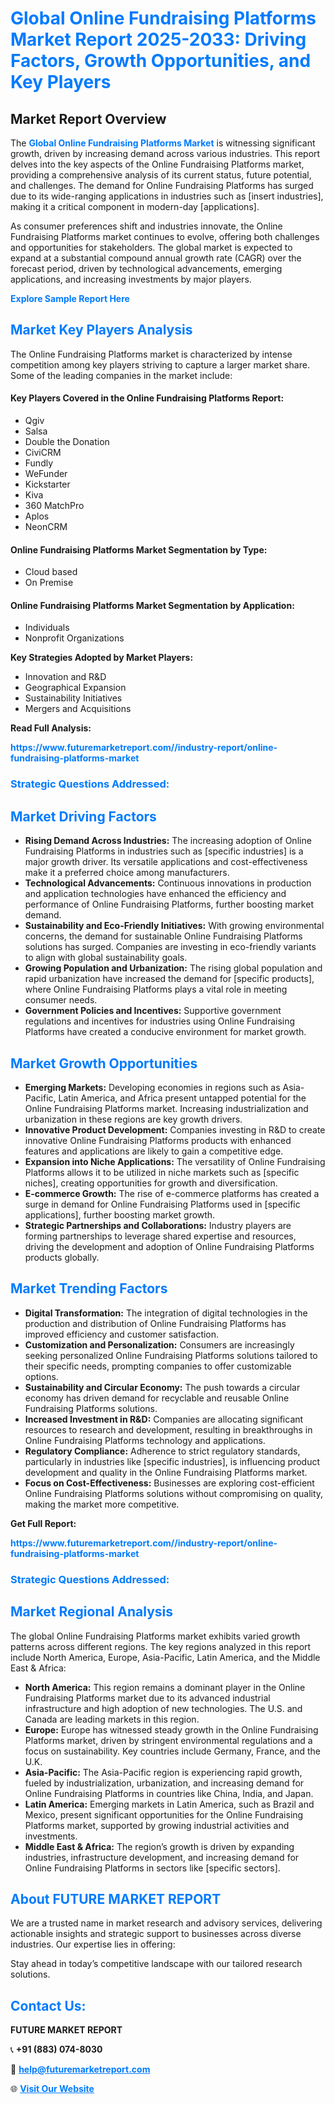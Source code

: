 <h1 style="color: #007BFF;">Global Online Fundraising Platforms Market Report 2025-2033: Driving Factors, Growth Opportunities, and Key Players</h1>

<section id="overview">
<h2>Market Report Overview</h2>
<p>The <a href="https://www.futuremarketreport.com//industry-report/online-fundraising-platforms-market" style="color: #007BFF; text-decoration: none;"><strong>Global Online Fundraising Platforms Market</strong></a> is witnessing significant growth, driven by increasing demand across various industries. This report delves into the key aspects of the Online Fundraising Platforms market, providing a comprehensive analysis of its current status, future potential, and challenges. The demand for Online Fundraising Platforms has surged due to its wide-ranging applications in industries such as [insert industries], making it a critical component in modern-day [applications].</p>
<p>As consumer preferences shift and industries innovate, the Online Fundraising Platforms market continues to evolve, offering both challenges and opportunities for stakeholders. The global market is expected to expand at a substantial compound annual growth rate (CAGR) over the forecast period, driven by technological advancements, emerging applications, and increasing investments by major players.</p>
</section>

<section id="overview">
<p><a href="https://www.futuremarketreport.com//request-sample/reportId=47955" style="color: #007BFF; text-decoration: none;"><strong>Explore Sample Report Here</strong></a></p>
</section>

<section id="key-players">
<h2 style="color: #007BFF;">Market Key Players Analysis</h2>
<p>The Online Fundraising Platforms market is characterized by intense competition among key players striving to capture a larger market share. Some of the leading companies in the market include:</p>
<h4>Key Players Covered in the Online Fundraising Platforms Report:</h4>
<ul><li>Qgiv</li><li>Salsa</li><li>Double the Donation</li><li>CiviCRM</li><li>Fundly</li><li>WeFunder</li><li>Kickstarter</li><li>Kiva</li><li>360 MatchPro</li><li>Aplos</li><li>NeonCRM</li></ul>
<h4>Online Fundraising Platforms Market Segmentation by Type:</h4>
<ul><li>Cloud based</li><li>On Premise</li></ul>

<h4>Online Fundraising Platforms Market Segmentation by Application:</h4>
<ul><li>Individuals</li><li>Nonprofit Organizations</li></ul>
<p><strong>Key Strategies Adopted by Market Players:</strong></p>
<ul>
<li>Innovation and R&D</li>
<li>Geographical Expansion</li>
<li>Sustainability Initiatives</li>
<li>Mergers and Acquisitions</li>
</ul>
</section>

<section>
<p><strong>Read Full Analysis: </strong></p><a href="https://www.futuremarketreport.com//industry-report/online-fundraising-platforms-market" style="color: #007BFF; text-decoration: none;"><strong>https://www.futuremarketreport.com//industry-report/online-fundraising-platforms-market</strong></a>
<h3 style="color: #007BFF;">Strategic Questions Addressed:</h3>
</section>

<section id="driving-factors">
<h2 style="color: #007BFF;">Market Driving Factors</h2>
<ul>
<li><strong>Rising Demand Across Industries:</strong> The increasing adoption of Online Fundraising Platforms in industries such as [specific industries] is a major growth driver. Its versatile applications and cost-effectiveness make it a preferred choice among manufacturers.</li>
<li><strong>Technological Advancements:</strong> Continuous innovations in production and application technologies have enhanced the efficiency and performance of Online Fundraising Platforms, further boosting market demand.</li>
<li><strong>Sustainability and Eco-Friendly Initiatives:</strong> With growing environmental concerns, the demand for sustainable Online Fundraising Platforms solutions has surged. Companies are investing in eco-friendly variants to align with global sustainability goals.</li>
<li><strong>Growing Population and Urbanization:</strong> The rising global population and rapid urbanization have increased the demand for [specific products], where Online Fundraising Platforms plays a vital role in meeting consumer needs.</li>
<li><strong>Government Policies and Incentives:</strong> Supportive government regulations and incentives for industries using Online Fundraising Platforms have created a conducive environment for market growth.</li>
</ul>
</section>

<section id="growth-opportunities">
<h2 style="color: #007BFF;">Market Growth Opportunities</h2>
<ul>
<li><strong>Emerging Markets:</strong> Developing economies in regions such as Asia-Pacific, Latin America, and Africa present untapped potential for the Online Fundraising Platforms market. Increasing industrialization and urbanization in these regions are key growth drivers.</li>
<li><strong>Innovative Product Development:</strong> Companies investing in R&D to create innovative Online Fundraising Platforms products with enhanced features and applications are likely to gain a competitive edge.</li>
<li><strong>Expansion into Niche Applications:</strong> The versatility of Online Fundraising Platforms allows it to be utilized in niche markets such as [specific niches], creating opportunities for growth and diversification.</li>
<li><strong>E-commerce Growth:</strong> The rise of e-commerce platforms has created a surge in demand for Online Fundraising Platforms used in [specific applications], further boosting market growth.</li>
<li><strong>Strategic Partnerships and Collaborations:</strong> Industry players are forming partnerships to leverage shared expertise and resources, driving the development and adoption of Online Fundraising Platforms products globally.</li>
</ul>
</section>

<section id="trending-factors">
<h2 style="color: #007BFF;">Market Trending Factors</h2>
<ul>
<li><strong>Digital Transformation:</strong> The integration of digital technologies in the production and distribution of Online Fundraising Platforms has improved efficiency and customer satisfaction.</li>
<li><strong>Customization and Personalization:</strong> Consumers are increasingly seeking personalized Online Fundraising Platforms solutions tailored to their specific needs, prompting companies to offer customizable options.</li>
<li><strong>Sustainability and Circular Economy:</strong> The push towards a circular economy has driven demand for recyclable and reusable Online Fundraising Platforms solutions.</li>
<li><strong>Increased Investment in R&D:</strong> Companies are allocating significant resources to research and development, resulting in breakthroughs in Online Fundraising Platforms technology and applications.</li>
<li><strong>Regulatory Compliance:</strong> Adherence to strict regulatory standards, particularly in industries like [specific industries], is influencing product development and quality in the Online Fundraising Platforms market.</li>
<li><strong>Focus on Cost-Effectiveness:</strong> Businesses are exploring cost-efficient Online Fundraising Platforms solutions without compromising on quality, making the market more competitive.</li>
</ul>
</section>

<section>
<p><strong>Get Full Report: </strong></p><a href="https://www.futuremarketreport.com//industry-report/online-fundraising-platforms-market" style="color: #007BFF; text-decoration: none;"><strong>https://www.futuremarketreport.com//industry-report/online-fundraising-platforms-market</strong></a>
<h3 style="color: #007BFF;">Strategic Questions Addressed:</h3>
</section>


<section id="regional-analysis">
<h2 style="color: #007BFF;">Market Regional Analysis</h2>
<p>The global Online Fundraising Platforms market exhibits varied growth patterns across different regions. The key regions analyzed in this report include North America, Europe, Asia-Pacific, Latin America, and the Middle East & Africa:</p>
<ul>
<li><strong>North America:</strong> This region remains a dominant player in the Online Fundraising Platforms market due to its advanced industrial infrastructure and high adoption of new technologies. The U.S. and Canada are leading markets in this region.</li>
<li><strong>Europe:</strong> Europe has witnessed steady growth in the Online Fundraising Platforms market, driven by stringent environmental regulations and a focus on sustainability. Key countries include Germany, France, and the U.K.</li>
<li><strong>Asia-Pacific:</strong> The Asia-Pacific region is experiencing rapid growth, fueled by industrialization, urbanization, and increasing demand for Online Fundraising Platforms in countries like China, India, and Japan.</li>
<li><strong>Latin America:</strong> Emerging markets in Latin America, such as Brazil and Mexico, present significant opportunities for the Online Fundraising Platforms market, supported by growing industrial activities and investments.</li>
<li><strong>Middle East & Africa:</strong> The region’s growth is driven by expanding industries, infrastructure development, and increasing demand for Online Fundraising Platforms in sectors like [specific sectors].</li>
</ul>
</section>

<footer>
<h2 style="color: #007BFF;">About FUTURE MARKET REPORT</h2>
<p>We are a trusted name in market research and advisory services, delivering actionable insights and strategic support to businesses across diverse industries. Our expertise lies in offering:</p>

<p>Stay ahead in today’s competitive landscape with our tailored research solutions.</p>

<h2 style="color: #007BFF;">Contact Us:</h2>
<p><strong>FUTURE MARKET REPORT</strong></p>
<p>📞 <strong>+91 (883) 074-8030</strong></p>
<p>📧 <strong><a href="mailto:help@futuremarketreport.com" style="color: #007BFF;">help@futuremarketreport.com</a></strong></p>
<p>🌐 <strong><a href="https://www.futuremarketreport.com/" style="color: #007BFF;">Visit Our Website</a></strong></p>
</footer>
